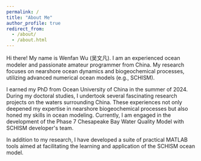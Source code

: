 ```yaml
---
permalink: /
title: "About Me"
author_profile: true
redirect_from: 
  - /about/
  - /about.html
---
```


Hi there! My name is Wenfan Wu (吴文凡). I am an experienced ocean modeler and passionate amateur programmer from China. My research focuses on nearshore ocean dynamics and biogeochemical processes, utilizing advanced numerical ocean models (e.g., SCHISM).

I earned my PhD from Ocean University of China in the summer of 2024. During my doctoral studies, I undertook several fascinating research projects on the waters surrounding China. These experiences not only deepened my expertise in nearshore biogeochemical processes but also honed my skills in ocean modeling. Currently, I am engaged in the development of the Phase 7 Chesapeake Bay Water Quality Model with SCHISM developer's team. 

In addition to my research, I have developed a suite of practical MATLAB tools aimed at facilitating the learning and application of the SCHISM ocean model.

